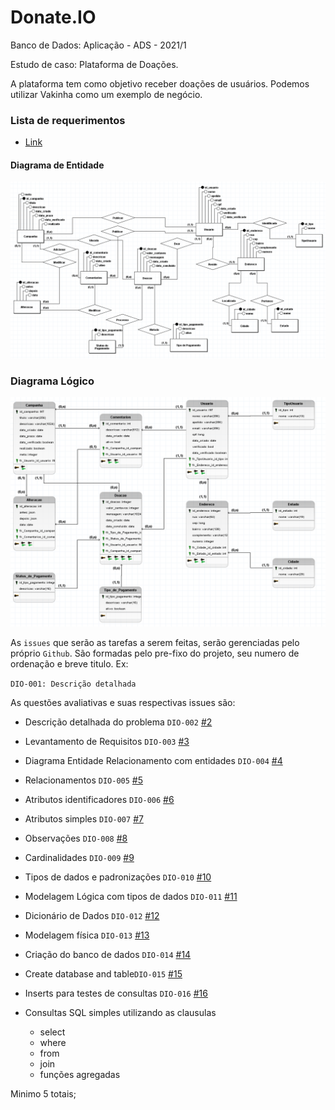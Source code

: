 # Donate.IO

Banco de Dados: Aplicação - ADS - 2021/1

Estudo de caso: 
 Plataforma de Doações.

A plataforma tem como objetivo receber doações de usuários.
Podemos utilizar Vakinha como um exemplo de negócio.

### Lista de requerimentos
- [Link](https://github.com/beckerin/donate.io/blob/dev/Requirements.md)


#### Diagrama de Entidade
![img.png](diagrama-entidade.png)
### Diagrama Lógico
![img.png](diagramaLogico.png)

As `issues` que serão as tarefas a serem feitas, serão gerenciadas pelo próprio `Github`.
São formadas pelo pre-fixo do projeto, seu numero de ordenação e breve titulo. Ex:

`DIO-001: Descrição detalhada`

As questões avaliativas e suas respectivas issues são:
- Descrição detalhada do problema `DIO-002` [#2](https://github.com/beckerin/donate.io/issues/2)
- Levantamento de Requisitos `DIO-003` [#3](https://github.com/beckerin/donate.io/issues/3)
- Diagrama Entidade Relacionamento com entidades `DIO-004` [#4](https://github.com/beckerin/donate.io/issues/4)
- Relacionamentos `DIO-005` [#5](https://github.com/beckerin/donate.io/issues/5)
- Atributos identificadores `DIO-006` [#6](https://github.com/beckerin/donate.io/issues/6)
- Atributos simples `DIO-007` [#7](https://github.com/beckerin/donate.io/issues/7)
- Observações `DIO-008` [#8](https://github.com/beckerin/donate.io/issues/8)
- Cardinalidades `DIO-009` [#9](https://github.com/beckerin/donate.io/issues/9)
- Tipos de dados e padronizações `DIO-010` [#10](https://github.com/beckerin/donate.io/issues/10)
- Modelagem Lógica com tipos de dados `DIO-011` [#11](https://github.com/beckerin/donate.io/issues/11)
- Dicionário de Dados `DIO-012` [#12](https://github.com/beckerin/donate.io/issues/12)
- Modelagem física `DIO-013` [#13](https://github.com/beckerin/donate.io/issues/13)
- Criação do banco de dados `DIO-014` [#14](https://github.com/beckerin/donate.io/issues/14)
- Create database and table`DIO-015` [#15](https://github.com/beckerin/donate.io/issues/15)
- Inserts para testes de consultas `DIO-016` [#16](https://github.com/beckerin/donate.io/issues/16)

- Consultas SQL simples utilizando as clausulas <!-- TODO: Criar issue--> 
  - select 
  - where
  - from
  - join
  - funções agregadas
 
 Minimo 5 totais;
